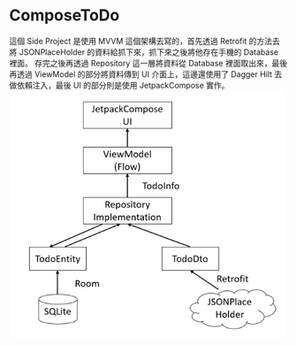 # ComposeToDo
這個 Side Project 是使用 MVVM 這個架構去寫的，首先透過 Retrofit 的方法去將 JSONPlaceHolder 的資料給抓下來，抓下來之後將他存在手機的 Database 裡面。
存完之後再透過 Repository 這一層將資料從 Database 裡面取出來，最後再透過 ViewModel 的部分將資料傳到 UI 介面上，這邊還使用了 Dagger Hilt 去做依賴注入，最後 UI 的部分則是使用 JetpackCompose 實作。
<img src="https://github.com/Jordan0222/ComposeToDo/blob/master/app/src/main/res/drawable-v24/todo.png" width="500">
